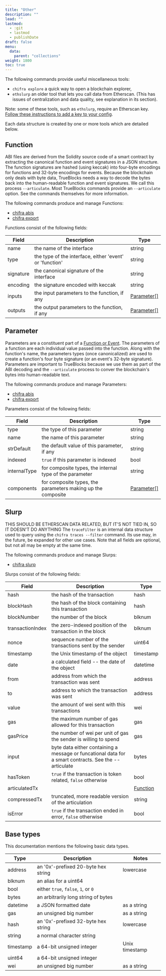 ```yaml
---
title: "Other"
description: ""
lead: ""
lastmod:
  - :git
  - lastmod
  - publishDate
draft: false
menu:
  data:
    parent: "collections"
weight: 1800
toc: true
---
```


<!-- markdownlint-disable MD033 MD036 MD041 -->
The following commands provide useful miscellaneous tools:

- `chifra explore` a quick way to open a blockchain explorer,
- `ethslurp` an older tool that lets you call data from Etherscan. (This has issues of centralization and data quality, see explanation in its section).

Note: some of these tools, such as `ethslurp`, require an Etherscan key. [Follow these instructions
to add a key to your config](/docs/install/install-core/#3-update-the-configs-for-your-rpc-and-api-keys).

Each data structure is created by one or more tools which are detailed below.

## Function

<!-- markdownlint-disable MD033 MD036 MD041 -->
ABI files are derived from the Solidity source code of a smart contract by extracting the canonical
function and event signatures in a JSON structure. The function signatures are hashed (using
keccak) into four-byte encodings for functions and 32-byte encodings for events. Because the
blockchain only deals with byte data, TrueBlocks needs a way to decode the bytes back into the
human-readable function and event signatures. We call this process `--articulate`. Most TrueBlocks
commands provide an `--articulate` option. See the commands themselves for more information.

The following commands produce and manage Functions:

- [chifra abis](/chifra/accounts/#chifra-abis)
- [chifra export](/chifra/accounts/#chifra-export)

Functions consist of the following fields:

| Field     | Description                                             | Type                                        |
| --------- | ------------------------------------------------------- | ------------------------------------------- |
| name      | the name of the interface                               | string                                      |
| type      | the type of the interface, either 'event' or 'function' | string                                      |
| signature | the canonical signature of the interface                | string                                      |
| encoding  | the signature encoded with keccak                       | string                                      |
| inputs    | the input parameters to the function, if any            | [Parameter[]](/data-model/other/#parameter) |
| outputs   | the output parameters to the function, if any           | [Parameter[]](/data-model/other/#parameter) |

## Parameter

<!-- markdownlint-disable MD033 MD036 MD041 -->
Parameters are a constituent part of a [Function or Event](/data-model/accounts/#function). The
parameters of a function are each individual value passed into the function. Along with the
function's name, the parameters types (once canonicalized) are used to create a function's four
byte signature (or an event's 32-byte signature). Parameters are important to TrueBlocks because
we use them as part of the ABI decoding and the `--articulate` process to conver the blockchain's
bytes into human-readable text.

The following commands produce and manage Parameters:

- [chifra abis](/chifra/accounts/#chifra-abis)
- [chifra export](/chifra/accounts/#chifra-export)

Parameters consist of the following fields:

| Field        | Description                                                 | Type                                        |
| ------------ | ----------------------------------------------------------- | ------------------------------------------- |
| type         | the type of this parameter                                  | string                                      |
| name         | the name of this parameter                                  | string                                      |
| strDefault   | the default value of this parameter, if any                 | string                                      |
| indexed      | `true` if this parameter is indexed                         | bool                                        |
| internalType | for composite types, the internal type of the parameter     | string                                      |
| components   | for composite types, the parameters making up the composite | [Parameter[]](/data-model/other/#parameter) |

## Slurp

<!-- markdownlint-disable MD033 MD036 MD041 -->
THIS SHOULD BE ETHERSCAN DATA RELATED, BUT IT'S NOT TIED IN, SO IT DOESN'T DO ANYTHING
The `traceFilter` is an internal data structure used to query using the `chifra traces --filter` command. Its use may, in the future, be expanded for other use cases. Note that all fields are optional, but not all may be empty at the same time.

The following commands produce and manage Slurps:

- [chifra slurp](/chifra/other/#chifra-slurp)

Slurps consist of the following fields:

| Field            | Description                                                                                           | Type                                    |
| ---------------- | ----------------------------------------------------------------------------------------------------- | --------------------------------------- |
| hash             | the hash of the transaction                                                                           | hash                                    |
| blockHash        | the hash of the block containing this transaction                                                     | hash                                    |
| blockNumber      | the number of the block                                                                               | blknum                                  |
| transactionIndex | the zero-indexed position of the transaction in the block                                             | blknum                                  |
| nonce            | sequence number of the transactions sent by the sender                                                | uint64                                  |
| timestamp        | the Unix timestamp of the object                                                                      | timestamp                               |
| date             | a calculated field -- the date of the object                                                          | datetime                                |
| from             | address from which the transaction was sent                                                           | address                                 |
| to               | address to which the transaction was sent                                                             | address                                 |
| value            | the amount of wei sent with this transactions                                                         | wei                                     |
| gas              | the maximum number of gas allowed for this transaction                                                | gas                                     |
| gasPrice         | the number of wei per unit of gas the sender is willing to spend                                      | gas                                     |
| input            | byte data either containing a message or funcational data for a smart contracts. See the --articulate | bytes                                   |
| hasToken         | `true` if the transaction is token related, `false` otherwise                                         | bool                                    |
| articulatedTx    |                                                                                                       | [Function](/data-model/other/#function) |
| compressedTx     | truncated, more readable version of the articulation                                                  | string                                  |
| isError          | `true` if the transaction ended in error, `false` otherwise                                           | bool                                    |

## Base types

This documentation mentions the following basic data types.

| Type      | Description                         | Notes          |
| --------- | ----------------------------------- | -------------- |
| address   | an '0x'-prefixed 20-byte hex string | lowercase      |
| blknum    | an alias for a uint64               |                |
| bool      | either `true`, `false`, `1`, or `0` |                |
| bytes     | an arbitrarily long string of bytes |                |
| datetime  | a JSON formatted date               | as a string    |
| gas       | an unsigned big number              | as a string    |
| hash      | an '0x'-prefixed 32-byte hex string | lowercase      |
| string    | a normal character string           |                |
| timestamp | a 64-bit unsigned integer           | Unix timestamp |
| uint64    | a 64-bit unsigned integer           |                |
| wei       | an unsigned big number              | as a string    |
